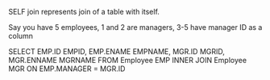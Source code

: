 SELF join represents join of a table with itself. 

Say you have 5 employees, 1 and 2 are managers, 3-5 have manager ID as a column

SELECT EMP.ID EMPID, EMP.ENAME EMPNAME, MGR.ID MGRID, MGR.ENNAME MGRNAME
FROM Employee EMP INNER JOIN Employee MGR ON EMP.MANAGER = MGR.ID